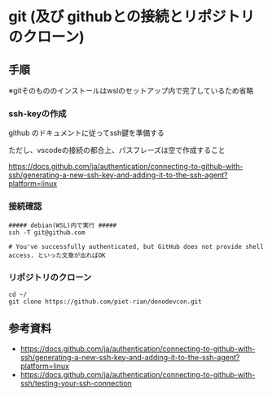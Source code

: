 # git (及び githubとの接続とリポジトリのクローン)

## 手順

※gitそのもののインストールはwslのセットアップ内で完了しているため省略

### ssh-keyの作成

github のドキュメントに従ってssh鍵を準備する

ただし、vscodeの接続の都合上、パスフレーズは空で作成すること

https://docs.github.com/ja/authentication/connecting-to-github-with-ssh/generating-a-new-ssh-key-and-adding-it-to-the-ssh-agent?platform=linux

### 接続確認

```shell
##### debian(WSL)内で実行 #####
ssh -T git@github.com

# You've successfully authenticated, but GitHub does not provide shell access. といった文章が出ればOK
```

### リポジトリのクローン

```shell
cd ~/
git clone https://github.com/piet-rian/denodevcon.git
```

## 参考資料

- https://docs.github.com/ja/authentication/connecting-to-github-with-ssh/generating-a-new-ssh-key-and-adding-it-to-the-ssh-agent?platform=linux
- https://docs.github.com/ja/authentication/connecting-to-github-with-ssh/testing-your-ssh-connection
